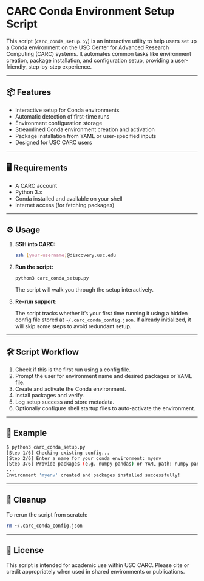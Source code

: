 # CARC Conda Environment Setup Script

This script (`carc_conda_setup.py`) is an interactive utility to help users set up a Conda environment on the USC Center for Advanced Research Computing (CARC) systems. It automates common tasks like environment creation, package installation, and configuration setup, providing a user-friendly, step-by-step experience.

---

## 📦 Features

- Interactive setup for Conda environments
- Automatic detection of first-time runs
- Environment configuration storage
- Streamlined Conda environment creation and activation
- Package installation from YAML or user-specified inputs
- Designed for USC CARC users

---

## 🖥️ Requirements

- A CARC account
- Python 3.x
- Conda installed and available on your shell
- Internet access (for fetching packages)

---

## ⚙️ Usage

1. **SSH into CARC:**

   ```bash
   ssh [your-username]@discovery.usc.edu
   ```

2. **Run the script:**

   ```bash
   python3 carc_conda_setup.py
   ```

   The script will walk you through the setup interactively.

3. **Re-run support:**

   The script tracks whether it’s your first time running it using a hidden config file stored at `~/.carc_conda_config.json`. If already initialized, it will skip some steps to avoid redundant setup.

---

## 🛠️ Script Workflow

1. Check if this is the first run using a config file.
2. Prompt the user for environment name and desired packages or YAML file.
3. Create and activate the Conda environment.
4. Install packages and verify.
5. Log setup success and store metadata.
6. Optionally configure shell startup files to auto-activate the environment.

---

## 📁 Example

```bash
$ python3 carc_conda_setup.py
[Step 1/6] Checking existing config...
[Step 2/6] Enter a name for your conda environment: myenv
[Step 3/6] Provide packages (e.g. numpy pandas) or YAML path: numpy pandas
...
Environment 'myenv' created and packages installed successfully!
```

---

## 🧼 Cleanup

To rerun the script from scratch:

```bash
rm ~/.carc_conda_config.json
```

---

## 📄 License

This script is intended for academic use within USC CARC. Please cite or credit appropriately when used in shared environments or publications.
